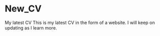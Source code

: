 # New_CV
My latest CV
This is my latest CV in the form of a website. I will keep on updating as I learn more.
